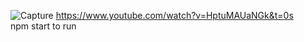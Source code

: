 

![Capture](https://github.com/user-attachments/assets/e45f83c0-1918-4793-ab55-2a9add5244b7)
https://www.youtube.com/watch?v=HptuMAUaNGk&t=0s<br/>
npm start to run
